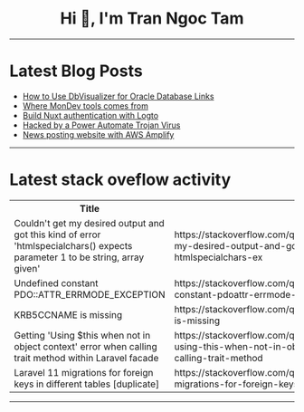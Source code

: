 <h1 align="center">Hi 👋, I'm Tran Ngoc Tam</h1>

---

# Latest Blog Posts 
<!-- BLOG-POST-LIST:START -->
- [How to Use DbVisualizer for Oracle Database Links](https://dev.to/dbvismarketing/how-to-use-dbvisualizer-for-oracle-database-links-467g)
- [Where MonDev tools comes from](https://dev.to/giuliano1993/where-mondev-tools-comes-from-57ni)
- [Build Nuxt authentication with Logto](https://dev.to/logto/build-nuxt-authentication-with-logto-5g9h)
- [Hacked by a Power Automate Trojan Virus](https://dev.to/wyattdave/hacked-by-a-power-automate-trojan-virus-15kc)
- [News posting website with AWS Amplify](https://dev.to/lizardkinglk/news-posting-website-with-aws-amplify-2oi8)
<!-- BLOG-POST-LIST:END -->

---

# Latest stack oveflow activity
<table>
  <tr><th>Title</th><th>Link</th></tr>
  <!-- STACKOVERFLOW:START --><tr><td>Couldn&#39;t get my desired output and got this kind of error &#39;htmlspecialchars&lpar;&rpar; expects parameter 1 to be string, array given&#39;</td><td>https://stackoverflow.com/questions/78537604/couldnt-get-my-desired-output-and-got-this-kind-of-error-htmlspecialchars-ex</td></tr><tr><td>Undefined constant PDO::ATTR_ERRMODE_EXCEPTION</td><td>https://stackoverflow.com/questions/78537599/undefined-constant-pdoattr-errmode-exception</td></tr><tr><td>KRB5CCNAME is missing</td><td>https://stackoverflow.com/questions/78537531/krb5ccname-is-missing</td></tr><tr><td>Getting &#39;Using $this when not in object context&#39; error when calling trait method within Laravel facade</td><td>https://stackoverflow.com/questions/78537512/getting-using-this-when-not-in-object-context-error-when-calling-trait-method</td></tr><tr><td>Laravel 11 migrations for foreign keys in different tables [duplicate]</td><td>https://stackoverflow.com/questions/78537503/laravel-11-migrations-for-foreign-keys-in-different-tables</td></tr><!-- STACKOVERFLOW:END -->
</table>

---



